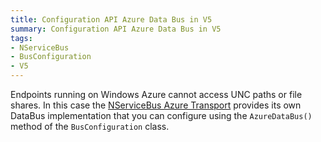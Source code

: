 ```yaml
---
title: Configuration API Azure Data Bus in V5
summary: Configuration API Azure Data Bus in V5
tags:
- NServiceBus
- BusConfiguration
- V5
---
```


Endpoints running on Windows Azure cannot access UNC paths or file shares. In this case the [NServiceBus Azure Transport](http://www.nuget.org/packages/nservicebus.azure) provides its own DataBus implementation that you can configure using the `AzureDataBus()` method of the `BusConfiguration` class.
